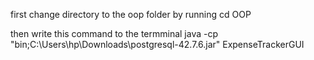 first change directory to the oop folder by running
cd OOP

then write this command to the termminal 
java -cp "bin;C:\Users\hp\Downloads\postgresql-42.7.6.jar" ExpenseTrackerGUI
